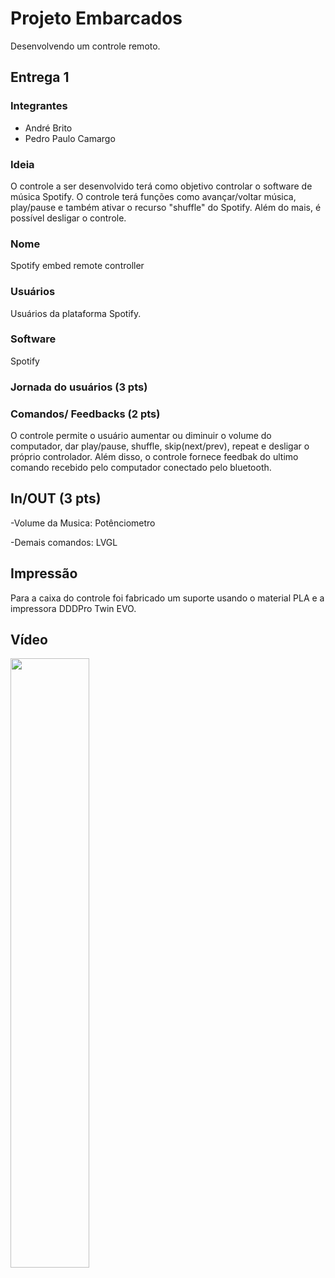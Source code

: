 # Projeto Embarcados

Desenvolvendo um controle remoto.

## Entrega 1

### Integrantes

- André Brito
- Pedro Paulo Camargo

### Ideia

<!--  Descreva aqui em poucas palavras qual a ideia do seu controle. Se ele vai ser de jogo ou de aplicação -->
O controle a ser desenvolvido terá como objetivo controlar o software de música Spotify. O controle terá funções como avançar/voltar música, play/pause e também ativar o recurso "shuffle" do Spotify. Além do mais, é possível desligar o controle.

### Nome

<!-- De um nome ao seu controle! -->
Spotify embed remote controller

### Usuários 

<!-- Descreva aqui quem seriam os possíveis usuários deste controle. -->
Usuários da plataforma Spotify.

### Software

<!-- Qual software que seu controle vai controlar? -->
Spotify

### Jornada do usuários (3 pts)

<!-- Descreva ao menos duas jornadas de usuários distintos, é para caprichar! -->

### Comandos/ Feedbacks (2 pts)

O controle permite o usuário aumentar ou diminuir o volume do computador, dar play/pause, shuffle, skip(next/prev), repeat e desligar o próprio controlador. Além disso, o controle fornece feedbak do ultimo comando recebido pelo computador conectado pelo bluetooth. 

## In/OUT (3 pts)

-Volume da Musica: Potênciometro

-Demais comandos: LVGL

## Impressão

Para a caixa do controle foi fabricado um suporte usando o material PLA e a impressora DDDPro Twin EVO.


## Vídeo
[<img src="https://img.youtube.com/vi/YWog0KJlbgg/maxresdefault.jpg" width="50%">](https://youtu.be/YWog0KJlbgg)

